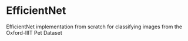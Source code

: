 # EfficientNet
EfficientNet implementation from scratch for classifying images from the Oxford-IIIT Pet Dataset
